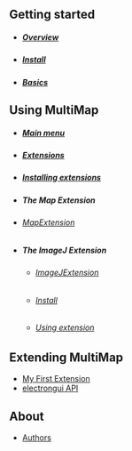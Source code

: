 
## Getting started

- ##### [Overview](Overview.md)

- ##### [Install](Install.md)

- ##### [Basics](Basics.md)

## Using MultiMap

- ##### [Main menu](Main-menu.md)

- ##### [Extensions](Extensions.md)

- ##### [Installing extensions](Installing-extensions.md)

- ##### The Map Extension
 - ###### [MapExtension](MapExtension.md)

- ##### The ImageJ Extension
  - ###### [ImageJExtension](ImageJExtension.md)
  - ###### [Install](ImageJExtension.md#install)
  - ###### [Using extension](ImageJExtension.md#using-extension)

## Extending MultiMap

- [My First Extension](myfirstextension.md)
- [electrongui API](https://gherardovarando.github.io/electrongui/API.html)



## About
- [Authors](Authors.md)
